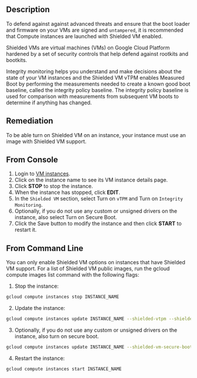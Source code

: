 ## Description

To defend against against advanced threats and ensure that the boot loader and firmware on your VMs are signed and `untampered`, it is recommended that Compute instances are launched with Shielded VM enabled.

Shielded VMs are virtual machines (VMs) on Google Cloud Platform hardened by a set of security controls that help defend against rootkits and bootkits.

Integrity monitoring helps you understand and make decisions about the state of your VM instances and the Shielded VM vTPM enables Measured Boot by performing the measurements needed to create a known good boot baseline, called the integrity policy baseline. The integrity policy baseline is used for comparison with measurements from subsequent VM boots to determine if anything has changed.

## Remediation

To be able turn on Shielded VM on an instance, your instance must use an image with Shielded VM support.

## From Console

1. Login to [VM instances](https://console.cloud.google.com/compute/instances).
2. Click on the instance name to see its VM instance details page.
3. Click **STOP** to stop the instance.
4. When the instance has stopped, click **EDIT**.
5. In the `Shielded VM` section, select Turn on `vTPM` and Turn on `Integrity Monitoring`.
6. Optionally, if you do not use any custom or unsigned drivers on the instance, also select Turn on Secure Boot.
7. Click the Save button to modify the instance and then click **START** to restart it.

## From Command Line

You can only enable Shielded VM options on instances that have Shielded VM support. For a list of Shielded VM public images, run the gcloud compute images list command with the following flags:

1. Stop the instance:

```bash
gcloud compute instances stop INSTANCE_NAME
```

2. Update the instance:

```bash
gcloud compute instances update INSTANCE_NAME --shielded-vtpm --shielded-vmintegrity-monitoring
```

3. Optionally, if you do not use any custom or unsigned drivers on the instance, also turn on secure boot.

```bash
gcloud compute instances update INSTANCE_NAME --shielded-vm-secure-boot
```

4. Restart the instance:

```bash
gcloud compute instances start INSTANCE_NAME
```
